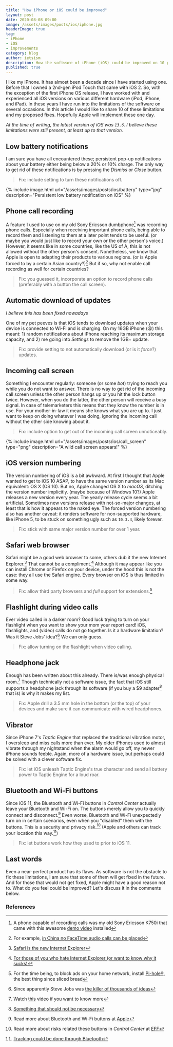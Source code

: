 ```yaml
---
title: "How iPhone or iOS could be improved"
layout: post
date: 2020-08-08 09:00
image: /assets/images/posts/ios/iphone.jpg
headerImage: true
tag:
- iPhone
- iOS
- improvements
category: blog
author: ietsism
description: How the software of iPhone (iOS) could be improved on 10 points
published: true
---
```


I like my iPhone. It has almost been a decade since I have started using one. Before that I owned a 2nd-gen iPod Touch that came with iOS 2. So, with the exception of the first iPhone OS release, I have worked with and experienced all iOS versions on various different hardware (iPod, iPhone, and iPad). In these years I have run into the limitations of the software on several occasions. In this article I would like to share 10 of these limitations and my proposed fixes. Hopefully Apple will implement these one day.

*At the time of writing, the latest version of iOS was `13.6`. I believe these limitations were still present, at least up to that version.*

## Low battery notifications

I am sure you have all encountered these; persistent pop-up notifications about your battery either being below a 20% or 10% charge. The only way to get rid of these notifications is by pressing the *Dismiss* or *Close* button.
> Fix: include setting to turn these notifications off.

{% include image.html url="/assets/images/posts/ios/battery" type="jpg" description="Persistent low battery notification on iOS" %}

## Phone call recording

A feature I used to use on my old Sony Ericsson dumbphone[^1] was recording phone calls. Especially when receiving important phone calls, being able to record them and listening to them at a later point tends to be useful. (or maybe you would just like to record your own or the other person's voice.) However, it seems like in some countries, like the US of A, this is not allowed without the other person's consent. Nonetheless, we know that Apple is open to adapting their products to various regions. (or is Apple forced to by a certain Asian country?)[^2] But if so, why not enable call recording as well for certain countries?
> Fix: you guessed it, incorporate an option to record phone calls (preferably with a button the call screen).

## Automatic download of updates

*I believe this has been fixed nowadays*

One of my pet peeves is that iOS tends to download updates when your device is connected to Wi-Fi and is charging. On my 16GB iPhone (:weary:) this meant: 1) random notifications about iPhone reaching its maximum storage capacity, and 2) me going into *Settings* to remove the 1GB+ update.
> Fix: provide setting to not automatically download (or is it *force*?) updates.

## Incoming call screen

Something I encounter regularly: someone (or some *bot*) trying to reach you while you do not want to answer. There is no way to get rid of the incoming call screen unless the other person hangs up or you hit the lock button twice. However, when you do the latter, the other person will receive a busy signal. In case of telemarketers this means that they know the number is in use. For your mother-in-law it means she knows what you are up to. I just want to keep on doing whatever I was doing, ignoring the incoming call without the other side knowing about it.
> Fix: include option to get out of the incoming call screen unnoticeably.

{% include image.html url="/assets/images/posts/ios/call_screen" type="png" description="A wild call screen appears!" %}

## iOS version numbering

The version numbering of iOS is a bit awkward. At first I thought that Apple wanted to get to iOS 10 ASAP, to have the same version number as its Mac equivalent: OS X (OS 10). But no, Apple changed OS X to *macOS*, ditching the version number implicitly. (maybe because of Windows 10?) Apple releases a new version every year. The yearly release cycle seems a bit artificial. Sometimes new versions release with not-so-major changes, at least that is how it appears to the naked eye. The forced version numbering also has another caveat: it renders software for non-supported hardware, like iPhone 5, to be stuck on something ugly such as `10.3.4`, likely forever.
> Fix: stick with same major version number for over 1 year.

## Safari web browser

Safari might be a good web browser to some, others dub it the new Internet Explorer.[^3] That cannot be a compliment.[^4] Although it may appear like you can install Chrome or Firefox on your device, under the hood this is not the case: they all use the Safari engine. Every browser on iOS is thus limited in some way.
> Fix: allow third party browsers and *full* support for extensions.[^5]

## Flashlight during video calls

Ever video called in a darker room? Good luck trying to turn on your flashlight when you want to show your mom your report card! iOS, flashlights, and (video) calls do not go together. Is it a hardware limitation? Was it Steve Jobs' idea?[^6] We can only guess.
> Fix: allow turning on the flashlight when video calling.

## Headphone jack

Enough has been written about this already. There is/was enough physical room.[^7] Though technically not a software issue, the fact that iOS still supports a headphone jack through its software (if you buy a $9 adapter[^8] that is) is why it makes my list.
> Fix: Apple drill a 3.5 mm hole in the bottom (or the top) of your devices and make sure it can communicate with wired headphones.

## Vibrator

Since iPhone 7's *Taptic Engine* that replaced the traditional vibration motor, I oversleep and miss calls more than ever. My older iPhones used to almost vibrate through my nightstand when the alarm would go off, my newer iPhone sounds feeble. Again, more of a hardware issue, but perhaps could be solved with a clever software fix.
> Fix: let iOS unleash Taptic Engine's true character and send all battery power to Taptic Engine for a loud roar.

## Bluetooth and Wi-Fi buttons

Since iOS 11, the Bluetooth and Wi-Fi buttons in *Control Center* actually leave your Bluetooth and Wi-Fi on. The buttons merely allow you to quickly connect and disconnect.[^9] Even worse, Bluetooth and Wi-Fi unexpectedly turn on in certain scenarios, even when you "disabled" them with the buttons. This is a security and privacy risk.[^10] (Apple and others can track your location this way.[^11])
> Fix: let buttons work how they used to prior to iOS 11.

## Last words

Even a near-perfect product has its flaws. As software is not the obstacle to fix these limitations, I am sure that some of them will get fixed in the future. And for those that would not get fixed, Apple might have a good reason not to. What do you feel could be improved? Let's discuss it in the comments below.

### References

[^1]: A phone capable of recording calls was my old Sony Ericsson K750i that came with this awesome [demo video](https://youtu.be/WbNJ5fbUdo4) installed
[^2]: For example, [in China no FaceTime audio calls can be placed](https://www.wakephone.com/2019/02/differences-between-the-u-s-a-china-and-japanese-versions-you-need-to-know-before-buying-iphones-in-bulk/)
[^3]: [Safari is the new Internet Explorer](https://dev.to/nektro/safari-is-the-new-internet-explorer-1df0)
[^4]: [For those of you who hate Internet Explorer (or want to know why it sucks)](http://www.ihateinternetexplorer.com/)
[^5]: For the time being, to block ads on your home network, install [Pi-hole®](https://pi-hole.net/), the best thing since sliced bread
[^6]: Since apparently Steve Jobs was [the killer of thousands of ideas](https://www.inc.com/tommy-mello/according-to-steve-jobs-only-way-to-succeed-is-to-abandon-1000-good-ideas.html)
[^7]: Watch [this](https://youtu.be/utfbE3_uAMA) video if you want to know more
[^8]: [Something that should not be necessary](https://www.apple.com/shop/product/MMX62AM/A/lightning-to-35-mm-headphone-jack-adapter)
[^9]: Read more about Bluetooth and Wi-Fi buttons at [Apple](https://support.apple.com/en-us/HT208086)
[^10]: Read more about risks related these buttons in *Control Center* at [EFF](https://www.eff.org/deeplinks/2017/10/ios-11s-misleading-ish-setting-bluetooth-and-wi-fi-bad-user-security)
[^11]: [Tracking could be done through Bluetooth](https://www.theverge.com/2019/9/19/20867286/ios-13-bluetooth-permission-privacy-feature-apps)
